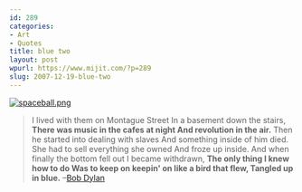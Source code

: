 ```yaml
---
id: 289
categories:
- Art
- Quotes
title: blue two
layout: post
wpurl: https://www.mijit.com/?p=289
slug: 2007-12-19-blue-two
---
```

<a href='https://flickr.com/photos/schnappi/48289609' title='spaceball.png'><img src='{{ "/" | relative_url }}images/2007/12/spaceball.png' alt='spaceball.png' /></a>
<blockquote>I lived with them on Montague Street
In a basement down the stairs,
<strong>There was music in the cafes at night
And revolution in the air.</strong>
Then he started into dealing with slaves
And something inside of him died.
She had to sell everything she owned
And froze up inside.
And when finally the bottom fell out
I became withdrawn,
<strong>The only thing I knew how to do
Was to keep on keepin' on like a bird that flew,
Tangled up in blue.</strong>
–<a href="https://www.bobdylan.com/songs/tangled.html">Bob Dylan</a></blockquote>
